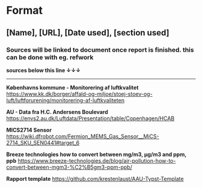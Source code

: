 # Format
## [Name], [URL], [Date used], [section used]
### Sources will be linked to document once report is finished. this can be done with eg. refwork
**sources below this line ↓↓↓**
- - - - -
**Københavns kommune - Monitorering af luftkvalitet**
https://www.kk.dk/borger/affald-og-miljoe/stoej-stoev-og-luft/luftforurening/monitorering-af-luftkvaliteten

**AU - Data fra H.C. Andersens Boulevard**
https://envs2.au.dk/Luftdata/Presentation/table/Copenhagen/HCAB

**MICS2714 Sensor**
https://wiki.dfrobot.com/Fermion_MEMS_Gas_Sensor__MiCS-2714_SKU_SEN0441#target_6

**Breeze technologies how to convert between mg/m3, µg/m3 and ppm, ppb**
https://www.breeze-technologies.de/blog/air-pollution-how-to-convert-between-mgm3-%C2%B5gm3-ppm-ppb/

**Rapport template**
https://github.com/krestenlaust/AAU-Typst-Template
